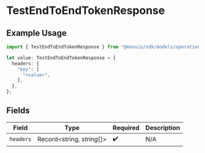 # TestEndToEndTokenResponse

## Example Usage

```typescript
import { TestEndToEndTokenResponse } from "@moovio/sdk/models/operations";

let value: TestEndToEndTokenResponse = {
  headers: {
    "key": [
      "<value>",
    ],
  },
};
```

## Fields

| Field                      | Type                       | Required                   | Description                |
| -------------------------- | -------------------------- | -------------------------- | -------------------------- |
| `headers`                  | Record<string, *string*[]> | :heavy_check_mark:         | N/A                        |